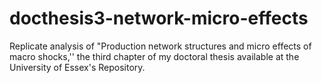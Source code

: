 # docthesis3-network-micro-effects
Replicate analysis of "Production network structures and micro effects of macro shocks,'' the third chapter of my doctoral thesis available at the University of Essex's Repository.  
